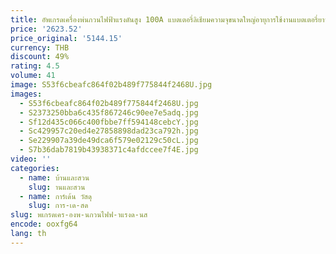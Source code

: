 ```yaml
---
title: อัพเกรดเครื่องพ่นกวนไฟฟ้าแรงดันสูง 100A แบตเตอรี่ลิเธียมความจุขนาดใหญ่อายุการใช้งานแบตเตอรี่ยาวนาน
price: '2623.52'
price_original: '5144.15'
currency: THB
discount: 49%
rating: 4.5
volume: 41
image: S53f6cbeafc864f02b489f775844f2468U.jpg
images:
  - S53f6cbeafc864f02b489f775844f2468U.jpg
  - S2373250bba6c435f867246c90ee7e5adq.jpg
  - Sf12d435c066c400fbbe7ff594148cebcY.jpg
  - Sc429957c20ed4e27858898dad23ca792h.jpg
  - Se229907a39de49dca6f579e02129c50cL.jpg
  - S7b36dab7819b43938371c4afdccee7f4E.jpg
video: ''
categories:
  - name: บ้านและสวน
    slug: านและสวน
  - name: การ์เด้น วัสดุ
    slug: การ-เด-สด
slug: พเกรดเคร-องพ-นกวนไฟฟ-าแรงด-นส
encode: ooxfg64
lang: th
---
```

  
